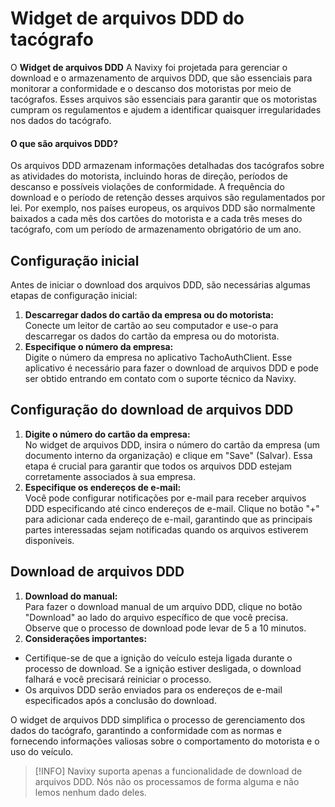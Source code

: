 # Widget de arquivos DDD do tacógrafo

O **Widget de arquivos DDD** A Navixy foi projetada para gerenciar o download e o armazenamento de arquivos DDD, que são essenciais para monitorar a conformidade e o descanso dos motoristas por meio de tacógrafos. Esses arquivos são essenciais para garantir que os motoristas cumpram os regulamentos e ajudem a identificar quaisquer irregularidades nos dados do tacógrafo.

#### O que são arquivos DDD?

Os arquivos DDD armazenam informações detalhadas dos tacógrafos sobre as atividades do motorista, incluindo horas de direção, períodos de descanso e possíveis violações de conformidade. A frequência do download e o período de retenção desses arquivos são regulamentados por lei. Por exemplo, nos países europeus, os arquivos DDD são normalmente baixados a cada mês dos cartões do motorista e a cada três meses do tacógrafo, com um período de armazenamento obrigatório de um ano.

## Configuração inicial

Antes de iniciar o download dos arquivos DDD, são necessárias algumas etapas de configuração inicial:

1. **Descarregar dados do cartão da empresa ou do motorista:**  
Conecte um leitor de cartão ao seu computador e use-o para descarregar os dados do cartão da empresa ou do motorista.
2. **Especifique o número da empresa:**  
Digite o número da empresa no aplicativo TachoAuthClient. Esse aplicativo é necessário para fazer o download de arquivos DDD e pode ser obtido entrando em contato com o suporte técnico da Navixy.

## Configuração do download de arquivos DDD

1. **Digite o número do cartão da empresa:**  
No widget de arquivos DDD, insira o número do cartão da empresa (um documento interno da organização) e clique em "Save" (Salvar). Essa etapa é crucial para garantir que todos os arquivos DDD estejam corretamente associados à sua empresa.
2. **Especifique os endereços de e-mail:**  
Você pode configurar notificações por e-mail para receber arquivos DDD especificando até cinco endereços de e-mail. Clique no botão "+" para adicionar cada endereço de e-mail, garantindo que as principais partes interessadas sejam notificadas quando os arquivos estiverem disponíveis.

## Download de arquivos DDD

1. **Download do manual:**  
Para fazer o download manual de um arquivo DDD, clique no botão "Download" ao lado do arquivo específico de que você precisa. Observe que o processo de download pode levar de 5 a 10 minutos.
2. **Considerações importantes:**
  - Certifique-se de que a ignição do veículo esteja ligada durante o processo de download. Se a ignição estiver desligada, o download falhará e você precisará reiniciar o processo.
  - Os arquivos DDD serão enviados para os endereços de e-mail especificados após a conclusão do download.

O widget de arquivos DDD simplifica o processo de gerenciamento dos dados do tacógrafo, garantindo a conformidade com as normas e fornecendo informações valiosas sobre o comportamento do motorista e o uso do veículo.

> [!INFO]
> Navixy suporta apenas a funcionalidade de download de arquivos DDD. Nós não os processamos de forma alguma e não lemos nenhum dado deles.